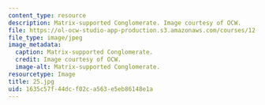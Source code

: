 ```yaml
---
content_type: resource
description: Matrix-supported Conglomerate. Image courtesy of OCW.
file: https://ol-ocw-studio-app-production.s3.amazonaws.com/courses/12-110-sedimentary-geology-fall-2004/1635c57f44dcf02ca563e5eb86148e1a_25.jpg
file_type: image/jpeg
image_metadata:
  caption: Matrix-supported Conglomerate.
  credit: Image courtesy of OCW.
  image-alt: Matrix-supported Conglomerate.
resourcetype: Image
title: 25.jpg
uid: 1635c57f-44dc-f02c-a563-e5eb86148e1a
---
```

